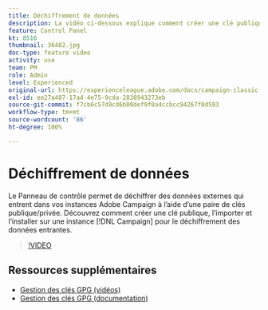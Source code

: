 ```yaml
---
title: Déchiffrement de données
description: La vidéo ci-dessous explique comment créer une clé publique, l’importer et l’installer sur une instance Campaign pour le déchiffrement des données
feature: Control Panel
kt: 8516
thumbnail: 36482.jpg
doc-type: feature video
activity: use
team: PM
role: Admin
level: Experienced
original-url: https://experienceleague.adobe.com/docs/campaign-classic-learn/tutorials/administrating/control-panel-acc/gpg-key-management/decrypting-data.html
exl-id: ee27a487-17a4-4e75-9cda-2838943273eb
source-git-commit: f7cb6c57d9cd6b00def9f0a4ccbcc94267f0d593
workflow-type: tm+mt
source-wordcount: '86'
ht-degree: 100%

---
```


# Déchiffrement de données

Le Panneau de contrôle permet de déchiffrer des données externes qui entrent dans vos instances Adobe Campaign à l’aide d’une paire de clés publique/privée.
Découvrez comment créer une clé publique, l’importer et l’installer sur une instance [!DNL Campaign] pour le déchiffrement des données entrantes.

>[!VIDEO](https://video.tv.adobe.com/v/36482?quality=12)

## Ressources supplémentaires

* [Gestion des clés GPG (vidéos)](./gpg-key-management-overview.md)
* [Gestion des clés GPG (documentation)](https://experienceleague.adobe.com/docs/control-panel/using/instances-settings/gpg-keys-management.html?lang=fr)
